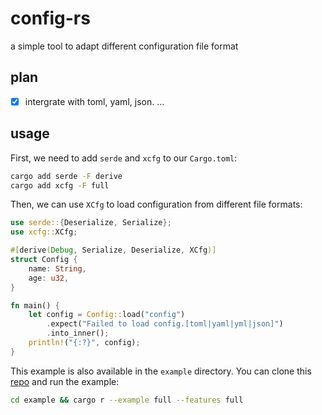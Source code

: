 # config-rs
a simple tool to adapt different configuration file format

## plan

- [x] intergrate with toml, yaml, json.
...

## usage
First, we need to add `serde` and `xcfg` to our `Cargo.toml`:
```sh
cargo add serde -F derive
cargo add xcfg -F full
```
Then, we can use `XCfg` to load configuration from different file formats:
```rust
use serde::{Deserialize, Serialize};
use xcfg::XCfg;

#[derive(Debug, Serialize, Deserialize, XCfg)]
struct Config {
    name: String,
    age: u32,
}

fn main() {
    let config = Config::load("config")
        .expect("Failed to load config.[toml|yaml|yml|json]")
        .into_inner();
    println!("{:?}", config);
}
```
This example is also available in the `example` directory. You can clone this [repo](https://github.com/km0e/xcfg-rs.git) and run the example:
```sh
cd example && cargo r --example full --features full
```